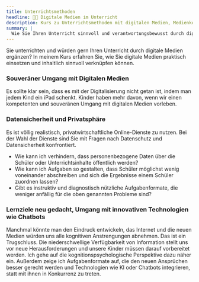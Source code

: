 ```yaml
---
title: Unterrichtsmethoden
headline: 👩‍🏫 Digitale Medien im Unterricht
description: Kurs zu Unterrichtsmethoden mit digitalen Medien, Medienkompetenz
summary: |
  Wie Sie Ihren Unterricht sinnvoll und verantwortungsbewusst durch digitale Medien ergänzen können — Für Lehrpersonen mit Ambitionen
---
```


Sie unterrichten und würden gern Ihren Unterricht durch digitale Medien ergänzen?
In meinem Kurs erfahren Sie, wie Sie digitale Medien praktisch einsetzen und inhaltlich sinnvoll verknüpfen können.

### Souveräner Umgang mit Digitalen Medien

Es sollte klar sein, dass es mit der Digitalisierung nicht getan ist, indem man jedem Kind ein iPad schenkt.
Kinder haben mehr davon, wenn wir einen kompetenten und souveränen Umgang mit digitalen Medien vorleben.

### Datensicherheit und Privatsphäre

Es ist völlig realistisch, privatwirtschaftliche Online-Dienste zu nutzen.
Bei der Wahl der Dienste sind Sie mit Fragen nach Datenschutz und Datensicherheit konfrontiert.

- Wie kann ich verhindern, dass personenbezogene Daten über die Schüler oder Unterrichtsinhalte öffentlich werden?
- Wie kann ich Aufgaben so gestalten, dass Schüler möglichst wenig voneinander abschreiben und sich die Ergebnisse einem Schüler zuordnen lassen?
- Gibt es instruktiv und diagnostisch nützliche Aufgabenformate, die weniger anfällig für die oben genannten Probleme sind?

### Lernziele neu gedacht, Umgang mit innovativen Technologien wie Chatbots

Manchmal könnte man den Eindruck entwickeln, das Internet und die neuen Medien würden uns alle kognitiven Anstrengungen abnehmen.
Das ist ein Trugschluss.
Die niederschwellige Verfügbarkeit von Information stellt uns vor neue Herausforderungen und unsere Kinder müssen darauf vorbereitet werden.
Ich gehe auf die kognitionspsychologische Perspektive dazu näher ein.
Außerdem zeige ich Aufgabenformate auf, die den neuen Ansprüchen besser gerecht werden
und Technologien wie KI oder Chatbots integrieren, statt mit ihnen in Konkurrenz zu treten.
